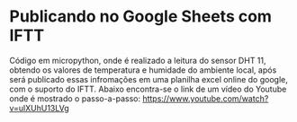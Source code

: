 # Publicando no Google Sheets com IFTT

Código em micropython, onde é realizado a leitura do sensor DHT 11, obtendo os valores de temperatura e humidade do ambiente local, após será publicado essas infromações em uma planilha excel online do google, com o suporto do IFTT. Abaixo encontra-se o link de um vídeo do Youtube onde é  mostrado o passo-a-passo:
https://www.youtube.com/watch?v=ulXUhU13LVg
